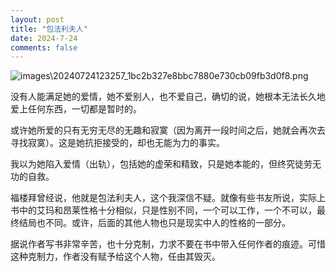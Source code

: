 ```yaml
---
layout: post
title: "包法利夫人"
date: 2024-7-24
comments: false
---
```


![images\20240724123257_1bc2b327e8bbc7880e730cb09fb3d0f8.png](https://jekyll-1251110281.file.myqcloud.com/images%5C20240724123257_1bc2b327e8bbc7880e730cb09fb3d0f8.png)


没有人能满足她的爱情，她不爱别人，也不爱自己，确切的说，她根本无法长久地爱上任何东西，一切都是暂时的。

或许她所爱的只有无穷无尽的无趣和寂寞（因为离开一段时间之后，她就会再次去寻找寂寞）。这是她抗拒接受的，却也无能为力的事实。

我以为她陷入爱情（出轨），包括她的虚荣和精致，只是她本能的，但终究徒劳无功的自救。

福楼拜曾经说，他就是包法利夫人，这个我深信不疑。就像有些书友所说，实际上书中的艾玛和昂莱性格十分相似，只是性别不同，一个可以工作，一个不可以，最终结局也不同。或许，后面的其他人物也只是现实中人的性格的一部分。

据说作者写书非常辛苦，也十分克制，力求不要在书中带入任何作者的痕迹。可惜这种克制力，作者没有赋予给这个人物，任由其毁灭。